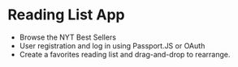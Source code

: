 # Reading List App

- Browse the NYT Best Sellers
- User registration and log in using Passport.JS or OAuth
- Create a favorites reading list and drag-and-drop to rearrange.
